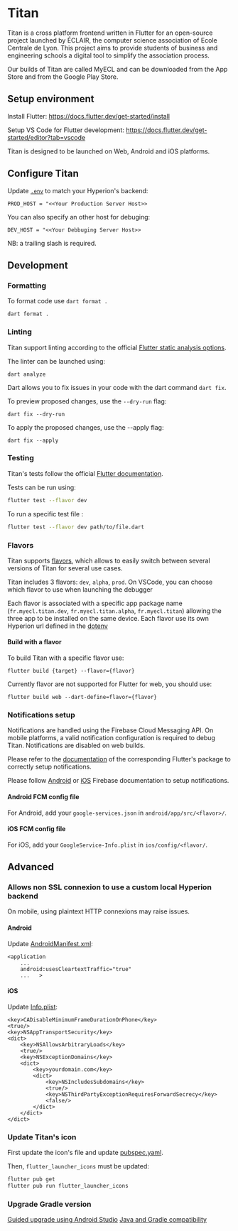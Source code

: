 # Titan

Titan is a cross platform frontend written in Flutter for an open-source project launched by ÉCLAIR, the computer science association of Ecole Centrale de Lyon. This project aims to provide students of business and engineering schools a digital tool to simplify the association process.

Our builds of Titan are called MyECL and can be downloaded from the App Store and from the Google Play Store.

## Setup environment

Install Flutter:
https://docs.flutter.dev/get-started/install

Setup VS Code for Flutter development:
https://docs.flutter.dev/get-started/editor?tab=vscode

Titan is designed to be launched on Web, Android and iOS platforms.

## Configure Titan

Update [`.env`](.env) to match your Hyperion's backend:

`PROD_HOST = "<<Your Production Server Host>>`

You can also specify an other host for debuging:

`DEV_HOST = "<<Your Debbuging Server Host>>`

NB: a trailing slash is required.

## Development

### Formatting

To format code use `dart format .`

```
dart format .
```

### Linting

Titan support linting according to the official [Flutter static analysis options](https://dart.dev/guides/language/analysis-options).

The linter can be launched using:

```
dart analyze
```

Dart allows you to fix issues in your code with the dart command `dart fix`.

To preview proposed changes, use the `--dry-run` flag:

```
dart fix --dry-run
```

To apply the proposed changes, use the --apply flag:

```
dart fix --apply
```

### Testing

Titan's tests follow the official [Flutter documentation](https://docs.flutter.dev/testing).

Tests can be run using:

```bash
flutter test --flavor dev
```

To run a specific test file :

```bash
flutter test --flavor dev path/to/file.dart
```

### Flavors

Titan supports [flavors](https://docs.flutter.dev/deployment/flavors), which allows to easily switch between several versions of Titan for several use cases.

Titan includes 3 flavors: `dev`, `alpha`, `prod`. On VSCode, you can choose which flavor to use when launching the debugger

Each flavor is associated with a specific app package name (`fr.myecl.titan.dev`, `fr.myecl.titan.alpha`, `fr.myecl.titan`) allowing the three app to be installed on the same device. Each flavor use its own Hyperion url defined in the [dotenv](/.env)

#### Build with a flavor

To build Titan with a specific flavor use:

```
flutter build {target} --flavor={flavor}
```

Currently flavor are not supported for Flutter for web, you should use:

```
flutter build web --dart-define=flavor={flavor}
```

### Notifications setup

Notifications are handled using the Firebase Cloud Messaging API. On mobile platforms, a valid notification configuration is required to debug Titan. Notifications are disabled on web builds.

Please refer to the [documentation](https://pub.dev/packages/firebase_messaging) of the corresponding Flutter's package to correctly setup notifications.

Please follow [Android](https://firebase.google.com/docs/cloud-messaging/android/client) or [iOS](https://firebase.google.com/docs/cloud-messaging/ios/client) Firebase documentation to setup notifications.

#### Android FCM config file

For Android, add your `google-services.json` in `android/app/src/<flavor>/`.

#### iOS FCM config file

For iOS, add your `GoogleService-Info.plist` in `ios/config/<flavor/`.

## Advanced

### Allows non SSL connexion to use a custom local Hyperion backend

On mobile, using plaintext HTTP connexions may raise issues.

#### Android

Update [AndroidManifest.xml](./android/app/src/debug/AndroidManifest.xml):

```
<application
    ...
    android:usesCleartextTraffic="true"
    ...   >
```

#### iOS

Update [Info.plist](ios/Runner/Info.plist):

```
<key>CADisableMinimumFrameDurationOnPhone</key>
<true/>
<key>NSAppTransportSecurity</key>
<dict>
	<key>NSAllowsArbitraryLoads</key>
	<true/>
	<key>NSExceptionDomains</key>
	<dict>
		<key>yourdomain.com</key>
		<dict>
			<key>NSIncludesSubdomains</key>
			<true/>
			<key>NSThirdPartyExceptionRequiresForwardSecrecy</key>
			<false/>
		</dict>
	</dict>
</dict>
```

### Update Titan's icon

First update the icon's file and update [pubspec.yaml](./pubspec.yaml).

Then, `flutter_launcher_icons` must be updated:

```bash
flutter pub get
flutter pub run flutter_launcher_icons
```

### Upgrade Gradle version

[Guided upgrade using Android Studio](https://docs.flutter.dev/release/breaking-changes/android-java-gradle-migration-guide#solution-1-guided-fix-using-android-studio)
[Java and Gradle compatibility](https://docs.gradle.org/current/userguide/compatibility.html)
